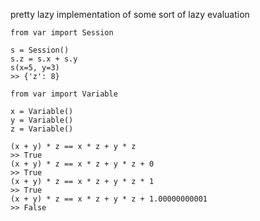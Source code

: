 pretty lazy implementation of some sort of lazy evaluation

```
from var import Session

s = Session()
s.z = s.x + s.y
s(x=5, y=3)
>> {'z': 8}
```

```
from var import Variable

x = Variable()
y = Variable()
z = Variable()

(x + y) * z == x * z + y * z
>> True
(x + y) * z == x * z + y * z + 0
>> True
(x + y) * z == x * z + y * z * 1
>> True
(x + y) * z == x * z + y * z + 1.00000000001
>> False
```
